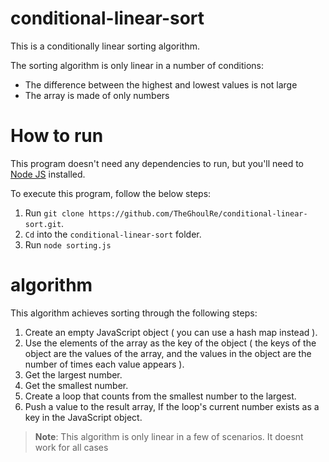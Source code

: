 # conditional-linear-sort

This is a conditionally linear sorting algorithm.

The sorting algorithm is only linear in a number of conditions:
* The difference between the highest and lowest values is not large
* The array is made of only numbers

# How to run

This program doesn't need any dependencies to run, but you'll need to [Node JS](https://nodejs.org/en/) installed.

To execute this program, follow the below steps:
1. Run `git clone https://github.com/TheGhoulRe/conditional-linear-sort.git`.
2. `Cd` into the `conditional-linear-sort` folder.
3. Run `node sorting.js`

# algorithm

This algorithm achieves sorting through the following steps:
1. Create an empty JavaScript object ( you can use a hash map instead ).
2. Use the elements of the array as the key of the object ( the keys of the object are the values of the array, and the values in the object are the number of times each value appears ).
3. Get the largest number.
4. Get the smallest number.
5. Create a loop that counts from the smallest number to the largest.
6. Push a value to the result array, If the loop's current number exists as a key in the JavaScript object.

> **Note**: This algorithm is only linear in a few of scenarios. It doesnt work for all cases
